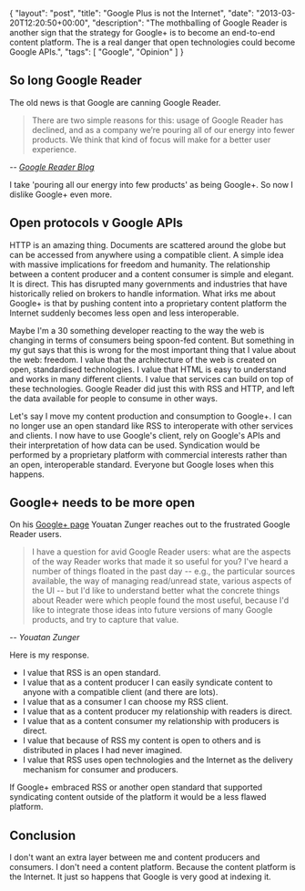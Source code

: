 {
  "layout": "post",
  "title": "Google Plus is not the Internet",
  "date": "2013-03-20T12:20:50+00:00",
  "description": "The mothballing of Google Reader is another sign that the strategy for Google+ is to become an end-to-end content platform. The is a real danger that open technologies could become Google APIs.",
  "tags": [
    "Google",
    "Opinion"
  ]
}

## So long Google Reader

The old news is that Google are canning Google Reader. 

> There are two simple reasons for this: usage of Google Reader has declined, and as a company we’re pouring all of our energy into fewer products. We think that kind of focus will make for a better user experience.

<cite>-- [Google Reader Blog][1]</cite>

I take 'pouring all our energy into few products' as being Google+.  So now I dislike Google+ even more. 

## Open protocols v Google APIs

HTTP is an amazing thing. Documents are scattered around the globe but can be accessed from anywhere using a compatible client. A simple idea with massive implications for freedom and humanity. The relationship between a content producer and a content consumer is simple and elegant. It is direct. This has disrupted many governments and industries that have historically relied on brokers to handle information. What irks me about Google+ is that by pushing content into a proprietary content platform the Internet suddenly becomes less open and less interoperable. 

Maybe I'm a 30 something developer reacting to the way the web is changing in terms of consumers being spoon-fed content. But something in my gut says that this is wrong for the most important thing that I value about the web: freedom. I value that the architecture of the web is created on open, standardised technologies. I value that HTML is easy to understand and works in many different clients. I value that services can build on top of these technologies. Google Reader did just this with RSS and HTTP, and left the data available for people to consume in other ways. 

Let's say I move my content production and consumption to Google+. I can no longer use an open standard like RSS to interoperate with other services and clients. I now have to use Google's client, rely on Google's APIs and their interpretation of how data can be used. Syndication would be performed by a proprietary platform with commercial interests rather than an open, interoperable standard. Everyone but Google loses when this happens. 

## Google+ needs to be more open

On his [Google+ page][2] Youatan Zunger reaches out to the frustrated Google Reader users.

> I have a question for avid Google Reader users: what are the aspects of the way Reader works that made it so useful for you? I've heard a number of things floated in the past day -- e.g., the particular sources available, the way of managing read/unread state, various aspects of the UI -- but I'd like to understand better what the concrete things about Reader were which people found the most useful, because I'd like to integrate those ideas into future versions of many Google products, and try to capture that value.

-- <cite>Youatan Zunger</cite>

Here is my response.

* I value that RSS is an open standard.
* I value that as a content producer I can easily syndicate content to anyone with a compatible client (and there are lots). 
* I value that as a consumer I can choose my RSS client.
* I value that as a content producer my relationship with readers is direct.
* I value that as a content consumer my relationship with producers is direct.
* I value that because of RSS my content is open to others and is distributed in places I had never imagined.
* I value that RSS uses open technologies and the Internet as the delivery mechanism for consumer and producers.

If Google+ embraced RSS or another open standard that supported syndicating content outside of the platform it would be a less flawed platform. 

## Conclusion

I don't want an extra layer between me and content producers and consumers. I don't need a content platform. Because the content platform is the Internet. It just so happens that Google is very good at indexing it.  

[1]: http://googlereader.blogspot.com/2013/03/powering-down-google-reader.html
[2]: https://plus.google.com/u/0/+YonatanZunger/posts/Br8hk1KjY1U
